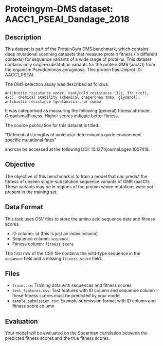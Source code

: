 
# Proteingym-DMS dataset: AACC1_PSEAI_Dandage_2018

## Description

This dataset is part of the ProteinGym DMS benchmark, which contains deep mutational scanning datasets that measure
protein fitness (in different contexts) for sequence variants of a wide range of proteins. This dataset contains
only single-substitution variants for the protein GMR (aacC1) from the organism Pseudomonas aeruginosa. This protein has Uniprot ID: AACC1_PSEAI. 

The DMS selection assay was described as follows: 

    Antibiotic resistance under: heat/cold resistance (32c, 37c (ref), 42c), chemical stability (chemical chaperones tmao, glycerol), antibiotic resistance (gentamicin), or combo

It was categorised as measuring the following (general) fitness attribute: OrganismalFitness. Higher scores indicate better fitness.

The source publication for this dataset is titled: 

"Differential strengths of molecular determinants guide environment specific mutational fates"

and can be accessed at the following DOI: 10.1371/journal.pgen.1007419.

## Objective

The objective of this benchmark is to train a model that can predict the fitness of unseen single-substitution sequence variants of GMR (aacC1).
These variants may be in regions of the protein where mutations were not present in the training set.

## Data Format

This task uses CSV files to store the amino acid sequence data and fitness scores.
- ID column: `id` (this is just an index column)
- Sequence column: `sequence`
- Fitness column: `fitness_score`

The first row of the CSV file contains the wild-type sequence in the `sequence` field and a missing `fitness_score` field.

## Files

- `train.csv`: Training data with sequences and fitness scores
- `test_features.csv`: Test features with ID column and sequence column - these fitness scores must be predicted by your model
- `sample_submission.csv`: Example submission format with ID column and fitness score column

## Evaluation

Your model will be evaluated on the Spearman correlation between the predicted fitness scores and the true fitness scores.
